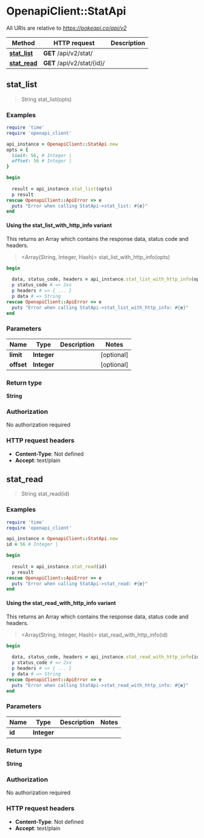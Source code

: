 # OpenapiClient::StatApi

All URIs are relative to *https://pokeapi.co/api/v2*

| Method | HTTP request | Description |
| ------ | ------------ | ----------- |
| [**stat_list**](StatApi.md#stat_list) | **GET** /api/v2/stat/ |  |
| [**stat_read**](StatApi.md#stat_read) | **GET** /api/v2/stat/{id}/ |  |


## stat_list

> String stat_list(opts)



### Examples

```ruby
require 'time'
require 'openapi_client'

api_instance = OpenapiClient::StatApi.new
opts = {
  limit: 56, # Integer | 
  offset: 56 # Integer | 
}

begin
  
  result = api_instance.stat_list(opts)
  p result
rescue OpenapiClient::ApiError => e
  puts "Error when calling StatApi->stat_list: #{e}"
end
```

#### Using the stat_list_with_http_info variant

This returns an Array which contains the response data, status code and headers.

> <Array(String, Integer, Hash)> stat_list_with_http_info(opts)

```ruby
begin
  
  data, status_code, headers = api_instance.stat_list_with_http_info(opts)
  p status_code # => 2xx
  p headers # => { ... }
  p data # => String
rescue OpenapiClient::ApiError => e
  puts "Error when calling StatApi->stat_list_with_http_info: #{e}"
end
```

### Parameters

| Name | Type | Description | Notes |
| ---- | ---- | ----------- | ----- |
| **limit** | **Integer** |  | [optional] |
| **offset** | **Integer** |  | [optional] |

### Return type

**String**

### Authorization

No authorization required

### HTTP request headers

- **Content-Type**: Not defined
- **Accept**: text/plain


## stat_read

> String stat_read(id)



### Examples

```ruby
require 'time'
require 'openapi_client'

api_instance = OpenapiClient::StatApi.new
id = 56 # Integer | 

begin
  
  result = api_instance.stat_read(id)
  p result
rescue OpenapiClient::ApiError => e
  puts "Error when calling StatApi->stat_read: #{e}"
end
```

#### Using the stat_read_with_http_info variant

This returns an Array which contains the response data, status code and headers.

> <Array(String, Integer, Hash)> stat_read_with_http_info(id)

```ruby
begin
  
  data, status_code, headers = api_instance.stat_read_with_http_info(id)
  p status_code # => 2xx
  p headers # => { ... }
  p data # => String
rescue OpenapiClient::ApiError => e
  puts "Error when calling StatApi->stat_read_with_http_info: #{e}"
end
```

### Parameters

| Name | Type | Description | Notes |
| ---- | ---- | ----------- | ----- |
| **id** | **Integer** |  |  |

### Return type

**String**

### Authorization

No authorization required

### HTTP request headers

- **Content-Type**: Not defined
- **Accept**: text/plain

